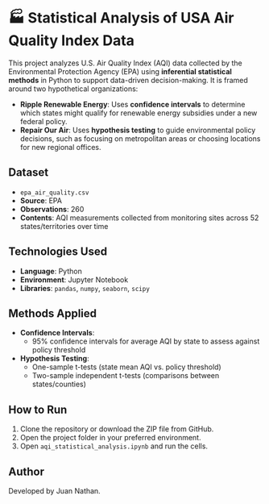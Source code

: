 # 🏭 Statistical Analysis of USA Air Quality Index Data

This project analyzes U.S. Air Quality Index (AQI) data collected by the Environmental Protection Agency (EPA) using **inferential statistical methods** in Python to support data-driven decision-making. It is framed around two hypothetical organizations:  

- **Ripple Renewable Energy**: Uses **confidence intervals** to determine which states might qualify for renewable energy subsidies under a new federal policy.  
- **Repair Our Air**: Uses **hypothesis testing** to guide environmental policy decisions, such as focusing on metropolitan areas or choosing locations for new regional offices.  

## Dataset

- `epa_air_quality.csv`
- **Source**: EPA
- **Observations**: 260
- **Contents**: AQI measurements collected from monitoring sites across 52 states/territories over time

## Technologies Used

- **Language**: Python
- **Environment**: Jupyter Notebook
- **Libraries**: `pandas`, `numpy`, `seaborn`, `scipy`

## Methods Applied

- **Confidence Intervals**:
  - 95% confidence intervals for average AQI by state to assess against policy threshold
- **Hypothesis Testing**:
  - One-sample t-tests (state mean AQI vs. policy threshold)  
  - Two-sample independent t-tests (comparisons between states/counties)
 
## How to Run

1. Clone the repository or download the ZIP file from GitHub.
2. Open the project folder in your preferred environment.
3. Open `aqi_statistical_analysis.ipynb` and run the cells.

## Author

Developed by Juan Nathan.
